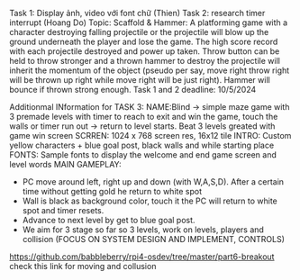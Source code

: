 Task 1: Display ảnh, video với font chữ (Thien)
Task 2: research timer interrupt (Hoang Do)
Topic: Scaffold & Hammer: A platforming game with a character destroying falling projectile or the projectile will blow up the ground underneath the player and lose the game. The high score record with each projectile destroyed and power up taken. Throw button can be held to throw stronger and a thrown hammer to destroy the projectile will inherit the momentum of the object (pseudo per say, move right throw right will be thrown up right while move right will be just right). Hammer will bounce if thrown strong enough. 
Task 1 and 2 deadline: 10/5/2024

Additionmal INformation for TASK 3: 
NAME:Blind -> simple maze game with 3 premade levels with timer to reach to exit and win the game, touch the walls or timer run out -> return to level starts. Beat 3 levels greated with game win screen
SCRREN: 1024 x 768 screen res, 16x12 tile
INTRO: Custom yellow characters + blue goal post, black walls and while starting place
FONTS: Sample fonts to display the welcome and end game screen and level words
MAIN GAMEPLAY:
  - PC move around left, right up and down (with W,A,S,D). After a certain time without getting gold he return to white spot
  - Wall is black as background color, touch it the PC will return to white spot and timer resets.
  - Advance to next level by get to blue goal post.
  - We aim for 3 stage so far so 3 levels, work on levels, players and collision (FOCUS ON SYSTEM DESIGN AND IMPLEMENT, CONTROLS)

https://github.com/babbleberry/rpi4-osdev/tree/master/part6-breakout check this link for  moving and collusion
